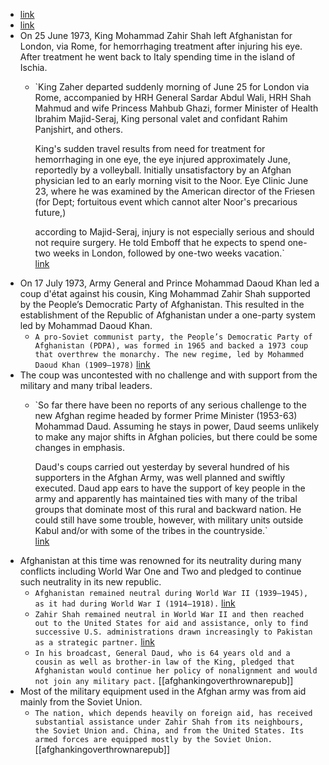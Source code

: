 - [link](https://en.wikipedia.org/wiki/1973_Afghan_coup_d%27%C3%A9tat)
- [link](https://www.youtube.com/watch?v=LrcHIY-30S8&t=186s)
- On 25 June 1973, King Mohammad Zahir Shah left Afghanistan for London, via Rome, for hemorrhaging treatment after injuring his eye. After treatment he went back to Italy spending time in the island of Ischia.
    - `King Zaher departed suddenly morning of June 25 for London via Rome, accompanied by HRH General Sardar Abdul Wali, HRH Shah Mahmud and wife Princess Mahbub Ghazi, former Minister of Health Ibrahim Majid-Seraj, King personal valet and confidant Rahim Panjshirt, and others.  
          
        King's sudden travel results from need for treatment for hemorrhaging in one eye, the eye injured approximately June, reportedly by a volleyball. Initially unsatisfactory by an Afghan physician led to an early morning visit to the Noor. Eye Clinic June 23, where he was examined by the American director of the Friesen (for Dept; fortuitous event which cannot alter Noor's precarious future,)  
          
        according to Majid-Seraj, injury is not especially serious and should not require surgery. He told Emboff that he expects to spend one-two weeks in London, followed by one-two weeks vacation.`  
        [link](https://nsarchive2.gwu.edu/NSAEBB/NSAEBB59/zahir14.pdf)
- On 17 July 1973, Army General and Prince Mohammad Daoud Khan led a coup d'état against his cousin, King Mohammad Zahir Shah supported by the People’s Democratic Party of Afghanistan. This resulted in the establishment of the Republic of Afghanistan under a one-party system led by Mohammad Daoud Khan.
    - `A pro-Soviet communist party, the People’s Democratic Party of Afghanistan (PDPA), was formed in 1965 and backed a 1973 coup that overthrew the monarchy. The new regime, led by Mohammed Daoud Khan (1909–1978)` [link](https://cloudflare-ipfs.com/ipfs/bafykbzacecmqqg5pfw3k4whbldbxwqmb2os5q65u2abwcjoex4venkhcxy3gy?filename=Tom%20Lansford%20-%20Afghanistan%20at%20War_%20from%20the%2018th-Century%20Durrani%20Dynasty%20to%20the%2021st%20Century-ABC-CLIO%2C%20LLC%20%282017%29.pdf)
- The coup was uncontested with no challenge and with support from the military and many tribal leaders.
    - `So far there have been no reports of any serious challenge to the new Afghan regime headed by former Prime Minister (1953-63) Mohammad Daud. Assuming he stays in power, Daud seems unlikely to make any major shifts in Afghan policies, but there could be some changes in emphasis.  
          
        Daud's coups carried out yesterday by several hundred of his supporters in the Afghan Army, was well planned and swiftly executed. Daud app ears to have the support of key people in the army and apparently has maintained ties with many of the tribal groups that dominate most of this rural and backward nation. He could still have some trouble, however, with military units outside Kabul and/or with some of the tribes in the countryside.`  
        [link](https://nsarchive2.gwu.edu/NSAEBB/NSAEBB59/zahir15.pdf)
- Afghanistan at this time was renowned for its neutrality during many conflicts including World War One and Two and pledged to continue such neutrality in its new republic.
    - `Afghanistan remained neutral during World War II (1939–1945), as it had during World War I (1914–1918).` [link](https://cloudflare-ipfs.com/ipfs/bafykbzacecmqqg5pfw3k4whbldbxwqmb2os5q65u2abwcjoex4venkhcxy3gy?filename=Tom%20Lansford%20-%20Afghanistan%20at%20War_%20from%20the%2018th-Century%20Durrani%20Dynasty%20to%20the%2021st%20Century-ABC-CLIO%2C%20LLC%20%282017%29.pdf)
    - `Zahir Shah remained neutral in World War II and then reached out to the United States for aid and assistance, only to find successive U.S. administrations drawn increasingly to Pakistan as a strategic partner.` [link](https://cloudflare-ipfs.com/ipfs/bafykbzacecmqqg5pfw3k4whbldbxwqmb2os5q65u2abwcjoex4venkhcxy3gy?filename=Tom%20Lansford%20-%20Afghanistan%20at%20War_%20from%20the%2018th-Century%20Durrani%20Dynasty%20to%20the%2021st%20Century-ABC-CLIO%2C%20LLC%20%282017%29.pdf)
    - `In his broadcast, General Daud, who is 64 years old and a cousin as well as brother‐in law of the King, pledged that Afghanistan would continue her policy of nonalignment and would not join any military pact.` [[afghankingoverthrownarepub]]
- Most of the military equipment used in the Afghan army was from aid mainly from the Soviet Union.
    - `The nation, which depends heavily on foreign aid, has received substantial assistance under Zahir Shah from its neighbours, the Soviet Union and. China, and from the United States. Its armed forces are equipped mostly by the Soviet Union.` [[afghankingoverthrownarepub]]